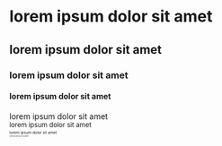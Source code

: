 # lorem ipsum dolor sit amet
## lorem ipsum dolor sit amet
### lorem ipsum dolor sit amet
#### lorem ipsum dolor sit amet
lorem ipsum dolor sit amet
<br>
<sub>lorem ipsum dolor sit amet<sub/>
<br>
<sub><sup>lorem ipsum dolor sit amet<sup/><sub/>
<br>
<sub><sup><small>lorem ipsum dolor sit amet</small><sup/><sub/>

